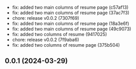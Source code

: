 

* fix: added two main columns of resume page (c57af13)
* fix: added two main columns of resume page (37ac7f3)
* chore: release v0.0.2 (7307f69)
* fix: added two main columns of resume page (18a3e6f)
* fix: added two main columns of resume page (49c9073)
* fix: added two columns of resume (9417025)
* chore: release v0.0.2 (7f9aba6)
* fix: added two columns of resume page (375b504)

## 0.0.1 (2024-03-29)